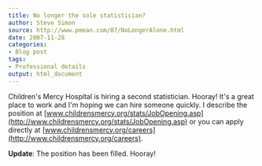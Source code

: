 ```yaml
---
title: No longer the sole statistician?
author: Steve Simon
source: http://www.pmean.com/07/NoLongerAlone.html
date: 2007-11-28
categories:
- Blog post
tags:
- Professional details
output: html_document
---
```

Children\'s Mercy Hospital is hiring a second statistician. Hooray!
It\'s a great place to work and I\'m hoping we can hire someone quickly.
I describe the position at
[www.childrensmercy.org/stats/JobOpening.asp](http://www.childrensmercy.org/stats/JobOpening.asp)
or you can apply directly at
[www.childrensmercy.org/careers](http://www.childrensmercy.org/careers).

**Update**: The position has been filled. Hooray!
